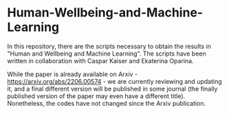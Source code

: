 # Human-Wellbeing-and-Machine-Learning
In this repository, there are the scripts necessary to obtain the results in "Human and Wellbeing and Machine Learning". The scripts have been written in collaboration with Caspar Kaiser and Ekaterina Oparina. 

While the paper is already available on Arxiv - https://arxiv.org/abs/2206.00574 - we are currently reviewing and updating it, and a final different version
will be published in some journal (the finally published version of the paper may even have a different title). Nonetheless, the codes have not changed since the Arxiv publication.   
